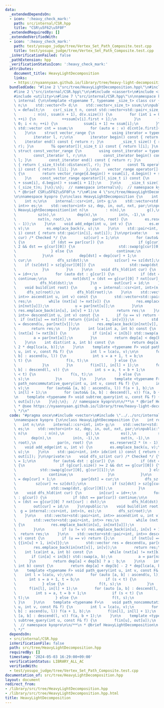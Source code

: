 ```yaml
---
data:
  _extendedDependsOn:
  - icon: ':heavy_check_mark:'
    path: src/internal/CSR.hpp
    title: "CSR\u5F62\u5F0F"
  _extendedRequiredBy: []
  _extendedVerifiedWith:
  - icon: ':heavy_check_mark:'
    path: test/yosupo_judge/tree/Vertex_Set_Path_Composite.test.cpp
    title: test/yosupo_judge/tree/Vertex_Set_Path_Composite.test.cpp
  _isVerificationFailed: false
  _pathExtension: hpp
  _verificationStatusIcon: ':heavy_check_mark:'
  attributes:
    document_title: HeavyLightDecomposition
    links:
    - https://nyaannyaan.github.io/library/tree/heavy-light-decomposition.hpp
  bundledCode: "#line 2 \"src/tree/HeavyLightDecomposition.hpp\"\n#include <vector>\n\
    #line 2 \"src/internal/CSR.hpp\"\n\n#include <cassert>\n#include <iterator>\n\
    #include <utility>\n#line 7 \"src/internal/CSR.hpp\"\n\nnamespace kyopro {\nnamespace\
    \ internal {\n\ntemplate <typename T, typename _size_t> class csr {\n    _size_t\
    \ n;\n    std::vector<T> d;\n    std::vector<_size_t> ssum;\n\npublic:\n    csr()\
    \ = default;\n    csr(_size_t n, const std::vector<std::pair<_size_t, T>>& v)\n\
    \        : n(n), ssum(n + 1), d(v.size()) {\n        for (int i = 0; i < (int)v.size();\
    \ ++i) {\n            ++ssum[v[i].first + 1];\n        }\n        for (int i =\
    \ 0; i < n; ++i) {\n            ssum[i + 1] += ssum[i];\n        }\n\n       \
    \ std::vector cnt = ssum;\n        for (auto e : v) d[cnt[e.first]++] = e.second;\n\
    \    }\n\n    struct vector_range {\n        using iterator = typename std::vector<T>::iterator;\n\
    \        iterator l, r;\n\n        iterator begin() const { return l; }\n    \
    \    iterator end() const { return r; }\n        _size_t size() { return std::distance(l,\
    \ r); }\n        T& operator[](_size_t i) const { return l[i]; }\n    };\n   \
    \ struct const_vector_range {\n        using const_iterator = typename std::vector<T>::const_iterator;\n\
    \        const_iterator l, r;\n\n        const_iterator begin() const { return\
    \ l; }\n        const_iterator end() const { return r; }\n        _size_t size()\
    \ { return (_size_t)std::distance(l, r); }\n        const T& operator[](_size_t\
    \ i) const { return l[i]; }\n    };\n\n    vector_range operator[](_size_t i)\
    \ {\n        return vector_range{d.begin() + ssum[i], d.begin() + ssum[i + 1]};\n\
    \    }\n    const_vector_range operator[](_size_t i) const {\n        return const_vector_range{d.begin()\
    \ + ssum[i], d.begin() + ssum[i + 1]};\n    }\n\n    _size_t size() const { return\
    \ (_size_t)n; }\n};\n};  // namespace internal\n};  // namespace kyopro\n\n/**\n\
    \ * @brief CSR\u5F62\u5F0F\n */\n#line 4 \"src/tree/HeavyLightDecomposition.hpp\"\
    \n\nnamespace kyopro {\n\nclass HeavyLightDecomposition {\n    int root, id;\n\
    \    int n;\n\n    internal::csr<int, int> g;\n    std::vector<std::pair<int,\
    \ int>> es;\n    std::vector<int> sz, dep, in, out, nxt, par;\n\npublic:\n   \
    \ HeavyLightDecomposition(int n)\n        : n(n),\n          g(),\n          es(),\n\
    \          sz(n),\n          dep(n),\n          in(n, -1),\n          out(n, -1),\n\
    \          nxt(n, root),\n          par(n, root) {\n        es.reserve(2 * (n\
    \ - 1));\n    }\n\n    void add_edge(int u, int v) {\n        es.emplace_back(u,\
    \ v);\n        es.emplace_back(v, u);\n    }\n\n    std::pair<int, int> idx(int\
    \ i) const { return std::pair(in[i], out[i]); }\n\nprivate:\n    void dfs_sz(int\
    \ cur) /* Checked */ {\n        sz[cur] = 1;\n\n        for (auto& dst : g[cur])\
    \ {\n            if (dst == par[cur]) {\n                if (g[cur].size() >=\
    \ 2 && dst == g[cur][0]) {\n                    std::swap(g[cur][0], g[cur][1]);\n\
    \                } else {\n                    continue;\n                }\n\
    \            }\n\n            dep[dst] = dep[cur] + 1;\n            par[dst] =\
    \ cur;\n            dfs_sz(dst);\n            sz[cur] += sz[dst];\n\n        \
    \    if (sz[dst] > sz[g[cur][0]]) {\n                std::swap(dst, g[cur][0]);\n\
    \            }\n        }\n    }\n\n    void dfs_hld(int cur) {\n        in[cur]\
    \ = id++;\n        for (auto dst : g[cur]) {\n            if (dst == par[cur])\
    \ continue;\n\n            nxt[dst] = (dst == g[cur][0] ? nxt[cur] : dst);\n \
    \           dfs_hld(dst);\n        }\n        out[cur] = id;\n    }\n\npublic:\n\
    \    void build(int root) {\n        g = internal::csr<int, int>(n, es);\n   \
    \     dfs_sz(root);\n        dfs_hld(root);\n    }\n\n    std::vector<std::pair<int,\
    \ int>> ascend(int u, int v) const {\n        std::vector<std::pair<int, int>>\
    \ res;\n        while (nxt[u] != nxt[v]) {\n            res.emplace_back(in[u],\
    \ in[nxt[u]]);\n            u = par[nxt[u]];\n        }\n\n        if (u != v)\
    \ res.emplace_back(in[u], in[v] + 1);\n        return res;\n    }\n\n    std::vector<std::pair<int,\
    \ int>> descend(int u, int v) const {\n        if (u == v) return {};\n      \
    \  if (nxt[u] == nxt[v]) return {{in[u] + 1, in[v]}};\n        std::vector res\
    \ = descend(u, par[nxt[v]]);\n        res.emplace_back(in[nxt[v]], in[v]);\n \
    \       return res;\n    }\n\n    int lca(int a, int b) const {\n        while\
    \ (nxt[a] != nxt[b]) {\n            if (in[a] < in[b]) std::swap(a, b);\n    \
    \        a = par[nxt[a]];\n        }\n        return dep[a] < dep[b] ? a : b;\n\
    \    }\n\n    int dist(int a, int b) const {\n        return dep[a] + dep[b] -\
    \ 2 * dep[lca(a, b)];\n    }\n\n    template <typename F> void path_query(int\
    \ u, int v, const F& f) {\n        int l = lca(u, v);\n\n        for (auto [a,\
    \ b] : ascend(u, l)) {\n            int s = a + 1, t = b;\n            if (s <\
    \ t) {\n                f(s, t);\n            } else {\n                f(t, s);\n\
    \            }\n        }\n        f(in[l], in[l] + 1);\n        for (auto [a,\
    \ b] : descend(l, v)) {\n            int s = a, t = b + 1;\n            if (s\
    \ < t) {\n                f(s, t);\n            } else {\n                f(t,\
    \ s);\n            }\n        }\n    }\n\n    template <typename F>\n    void\
    \ path_noncommutative_query(int u, int v, const F& f) {\n        int l = lca(u,\
    \ v);\n        for (auto&& [a, b] : ascend(u, l)) f(a + 1, b);\n        f(in[l],\
    \ in[l] + 1);\n        for (auto&& [a, b] : descend(l, v)) f(a, b + 1);\n    }\n\
    \n    template <typename F> void subtree_query(int u, const F& f) {\n        f(in[u],\
    \ out[u]);\n    }\n};\n};  // namespace kyopro\n\n/**\n * @brief HeavyLightDecomposition\n\
    \ * @see https://nyaannyaan.github.io/library/tree/heavy-light-decomposition.hpp\n\
    \ */\n"
  code: "#pragma once\n#include <vector>\n#include \"../../src/internal/CSR.hpp\"\n\
    \nnamespace kyopro {\n\nclass HeavyLightDecomposition {\n    int root, id;\n \
    \   int n;\n\n    internal::csr<int, int> g;\n    std::vector<std::pair<int, int>>\
    \ es;\n    std::vector<int> sz, dep, in, out, nxt, par;\n\npublic:\n    HeavyLightDecomposition(int\
    \ n)\n        : n(n),\n          g(),\n          es(),\n          sz(n),\n   \
    \       dep(n),\n          in(n, -1),\n          out(n, -1),\n          nxt(n,\
    \ root),\n          par(n, root) {\n        es.reserve(2 * (n - 1));\n    }\n\n\
    \    void add_edge(int u, int v) {\n        es.emplace_back(u, v);\n        es.emplace_back(v,\
    \ u);\n    }\n\n    std::pair<int, int> idx(int i) const { return std::pair(in[i],\
    \ out[i]); }\n\nprivate:\n    void dfs_sz(int cur) /* Checked */ {\n        sz[cur]\
    \ = 1;\n\n        for (auto& dst : g[cur]) {\n            if (dst == par[cur])\
    \ {\n                if (g[cur].size() >= 2 && dst == g[cur][0]) {\n         \
    \           std::swap(g[cur][0], g[cur][1]);\n                } else {\n     \
    \               continue;\n                }\n            }\n\n            dep[dst]\
    \ = dep[cur] + 1;\n            par[dst] = cur;\n            dfs_sz(dst);\n   \
    \         sz[cur] += sz[dst];\n\n            if (sz[dst] > sz[g[cur][0]]) {\n\
    \                std::swap(dst, g[cur][0]);\n            }\n        }\n    }\n\
    \n    void dfs_hld(int cur) {\n        in[cur] = id++;\n        for (auto dst\
    \ : g[cur]) {\n            if (dst == par[cur]) continue;\n\n            nxt[dst]\
    \ = (dst == g[cur][0] ? nxt[cur] : dst);\n            dfs_hld(dst);\n        }\n\
    \        out[cur] = id;\n    }\n\npublic:\n    void build(int root) {\n      \
    \  g = internal::csr<int, int>(n, es);\n        dfs_sz(root);\n        dfs_hld(root);\n\
    \    }\n\n    std::vector<std::pair<int, int>> ascend(int u, int v) const {\n\
    \        std::vector<std::pair<int, int>> res;\n        while (nxt[u] != nxt[v])\
    \ {\n            res.emplace_back(in[u], in[nxt[u]]);\n            u = par[nxt[u]];\n\
    \        }\n\n        if (u != v) res.emplace_back(in[u], in[v] + 1);\n      \
    \  return res;\n    }\n\n    std::vector<std::pair<int, int>> descend(int u, int\
    \ v) const {\n        if (u == v) return {};\n        if (nxt[u] == nxt[v]) return\
    \ {{in[u] + 1, in[v]}};\n        std::vector res = descend(u, par[nxt[v]]);\n\
    \        res.emplace_back(in[nxt[v]], in[v]);\n        return res;\n    }\n\n\
    \    int lca(int a, int b) const {\n        while (nxt[a] != nxt[b]) {\n     \
    \       if (in[a] < in[b]) std::swap(a, b);\n            a = par[nxt[a]];\n  \
    \      }\n        return dep[a] < dep[b] ? a : b;\n    }\n\n    int dist(int a,\
    \ int b) const {\n        return dep[a] + dep[b] - 2 * dep[lca(a, b)];\n    }\n\
    \n    template <typename F> void path_query(int u, int v, const F& f) {\n    \
    \    int l = lca(u, v);\n\n        for (auto [a, b] : ascend(u, l)) {\n      \
    \      int s = a + 1, t = b;\n            if (s < t) {\n                f(s, t);\n\
    \            } else {\n                f(t, s);\n            }\n        }\n  \
    \      f(in[l], in[l] + 1);\n        for (auto [a, b] : descend(l, v)) {\n   \
    \         int s = a, t = b + 1;\n            if (s < t) {\n                f(s,\
    \ t);\n            } else {\n                f(t, s);\n            }\n       \
    \ }\n    }\n\n    template <typename F>\n    void path_noncommutative_query(int\
    \ u, int v, const F& f) {\n        int l = lca(u, v);\n        for (auto&& [a,\
    \ b] : ascend(u, l)) f(a + 1, b);\n        f(in[l], in[l] + 1);\n        for (auto&&\
    \ [a, b] : descend(l, v)) f(a, b + 1);\n    }\n\n    template <typename F> void\
    \ subtree_query(int u, const F& f) {\n        f(in[u], out[u]);\n    }\n};\n};\
    \  // namespace kyopro\n\n/**\n * @brief HeavyLightDecomposition\n * @see https://nyaannyaan.github.io/library/tree/heavy-light-decomposition.hpp\n\
    \ */"
  dependsOn:
  - src/internal/CSR.hpp
  isVerificationFile: false
  path: src/tree/HeavyLightDecomposition.hpp
  requiredBy: []
  timestamp: '2024-05-03 16:29:00+09:00'
  verificationStatus: LIBRARY_ALL_AC
  verifiedWith:
  - test/yosupo_judge/tree/Vertex_Set_Path_Composite.test.cpp
documentation_of: src/tree/HeavyLightDecomposition.hpp
layout: document
redirect_from:
- /library/src/tree/HeavyLightDecomposition.hpp
- /library/src/tree/HeavyLightDecomposition.hpp.html
title: HeavyLightDecomposition
---
```

